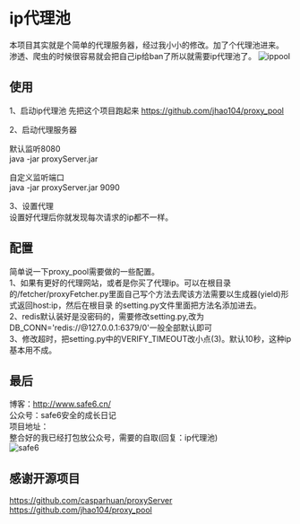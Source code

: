# ip代理池
本项目其实就是个简单的代理服务器，经过我小小的修改。加了个代理池进来。
渗透、爬虫的时候很容易就会把自己ip给ban了所以就需要ip代理池了。
![ippool][1]
## 使用

1、启动ip代理池
先把这个项目跑起来
https://github.com/jhao104/proxy_pool  

2、启动代理服务器

默认监听8080  
java -jar proxyServer.jar

自定义监听端口  
java -jar proxyServer.jar 9090

3、设置代理    
设置好代理后你就发现每次请求的ip都不一样。

## 配置
简单说一下proxy_pool需要做的一些配置。   
1、如果有更好的代理网站，或者是你买了代理ip。可以在根目录的/fetcher/proxyFetcher.py里面自己写个方法去爬该方法需要以生成器(yield)形式返回host:ip，然后在根目录
的setting.py文件里面把方法名添加进去。  
2、redis默认装好是没密码的，需要修改setting.py,改为DB_CONN='redis://@127.0.0.1:6379/0'一般全部默认即可   
3、修改超时，把setting.py中的VERIFY_TIMEOUT改小点(3)。默认10秒，这种ip基本用不成。

## 最后
博客：http://www.safe6.cn/      
公众号：safe6安全的成长日记        
项目地址：     
整合好的我已经打包放公众号，需要的自取(回复：ip代理池)    
![safe6][2]

## 感谢开源项目
https://github.com/casparhuan/proxyServer             
https://github.com/jhao104/proxy_pool


  [1]: http://qiniu.safe6.cn/ipPool.jpg
  [2]: http://qiniu.safe6.cn/qrcode.jpg
